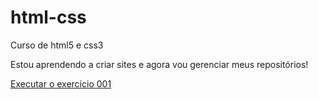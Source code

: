 # html-css
 Curso de html5 e css3

Estou aprendendo a criar sites e agora vou gerenciar meus repositórios!

<a href= "https://josuelsilva07.github.io/html-css/Ex. 001"> Executar o exercício 001</a>